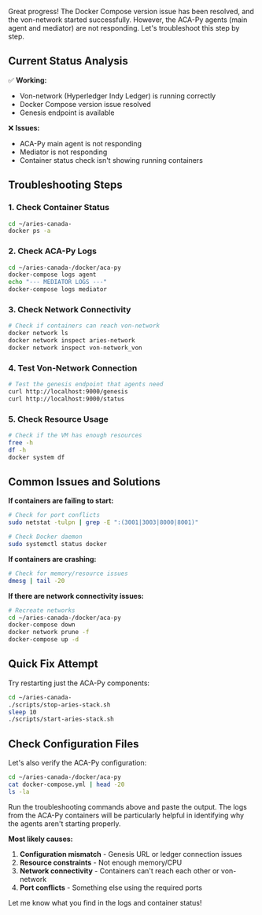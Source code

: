 Great progress! The Docker Compose version issue has been resolved, and the von-network started successfully. However, the ACA-Py agents (main agent and mediator) are not responding. Let's troubleshoot this step by step.

## Current Status Analysis

✅ **Working:**
- Von-network (Hyperledger Indy Ledger) is running correctly
- Docker Compose version issue resolved
- Genesis endpoint is available

❌ **Issues:**
- ACA-Py main agent is not responding
- Mediator is not responding
- Container status check isn't showing running containers

## Troubleshooting Steps

### 1. Check Container Status
```bash
cd ~/aries-canada-
docker ps -a
```

### 2. Check ACA-Py Logs
```bash
cd ~/aries-canada-/docker/aca-py
docker-compose logs agent
echo "--- MEDIATOR LOGS ---"
docker-compose logs mediator
```

### 3. Check Network Connectivity
```bash
# Check if containers can reach von-network
docker network ls
docker network inspect aries-network
docker network inspect von-network_von
```

### 4. Test Von-Network Connection
```bash
# Test the genesis endpoint that agents need
curl http://localhost:9000/genesis
curl http://localhost:9000/status
```

### 5. Check Resource Usage
```bash
# Check if the VM has enough resources
free -h
df -h
docker system df
```

## Common Issues and Solutions

**If containers are failing to start:**
```bash
# Check for port conflicts
sudo netstat -tulpn | grep -E ":(3001|3003|8000|8001)"

# Check Docker daemon
sudo systemctl status docker
```

**If containers are crashing:**
```bash
# Check for memory/resource issues
dmesg | tail -20
```

**If there are network connectivity issues:**
```bash
# Recreate networks
cd ~/aries-canada-/docker/aca-py
docker-compose down
docker network prune -f
docker-compose up -d
```

## Quick Fix Attempt

Try restarting just the ACA-Py components:
```bash
cd ~/aries-canada-
./scripts/stop-aries-stack.sh
sleep 10
./scripts/start-aries-stack.sh
```

## Check Configuration Files

Let's also verify the ACA-Py configuration:
```bash
cd ~/aries-canada-/docker/aca-py
cat docker-compose.yml | head -20
ls -la
```

Run the troubleshooting commands above and paste the output. The logs from the ACA-Py containers will be particularly helpful in identifying why the agents aren't starting properly.

**Most likely causes:**
1. **Configuration mismatch** - Genesis URL or ledger connection issues
2. **Resource constraints** - Not enough memory/CPU
3. **Network connectivity** - Containers can't reach each other or von-network
4. **Port conflicts** - Something else using the required ports

Let me know what you find in the logs and container status!